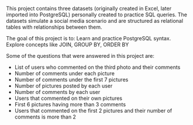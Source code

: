 
This project contains three datasets (originally created in Excel, later imported into PostgreSQL) personally created to practice SQL queries.
The datasets simulate a social media scenario and are structured as relational tables with relationships between them.

The goal of this project is to:
Learn and practice PostgreSQL syntax.
Explore concepts like JOIN, GROUP BY, ORDER BY

Some of the questions that were answered in this project are:

* List of users who commented on the third photo and their comments
* Number of comments under each picture 
* Number of comments under the first 7 pictures 
* Number of pictures posted by each user 
* Number of comments by each user
* Users that commented on their own pictures 
* First 6 pictures having more than 3 comments
* Users that commented on the first 2 pictures and their number of comments is more than 2
